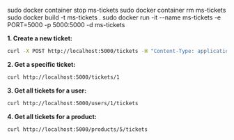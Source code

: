 sudo docker container stop ms-tickets
sudo docker container rm ms-tickets
sudo docker build -t ms-tickets .
sudo docker run -it --name ms-tickets -e PORT=5000 -p 5000:5000 -d ms-tickets

**1. Create a new ticket:**

```bash
curl -X POST http://localhost:5000/tickets -H "Content-Type: application/json" -d '{ "user_id": 1, "product_id": 2, "date": "2024-12-05T15:47:00", "total": 99.99 }'
```

**2. Get a specific ticket:**

```bash
curl http://localhost:5000/tickets/1
```

**3. Get all tickets for a user:**

```bash
curl http://localhost:5000/users/1/tickets
```

**4. Get all tickets for a product:**

```bash
curl http://localhost:5000/products/5/tickets
```
